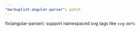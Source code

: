 ```yaml
---
"markuplint-angular-parser": patch
---
```


fix(angular-parser): support namespaced svg tags like `svg:defs`
